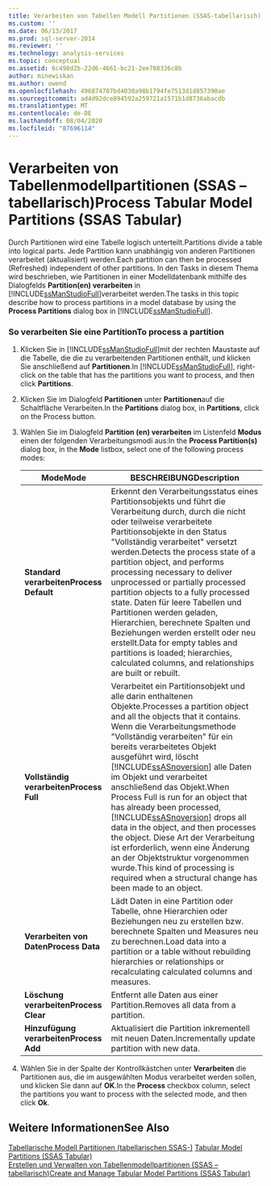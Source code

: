 ```yaml
---
title: Verarbeiten von Tabellen Modell Partitionen (SSAS-tabellarisch) | Microsoft-Dokumentation
ms.custom: ''
ms.date: 06/13/2017
ms.prod: sql-server-2014
ms.reviewer: ''
ms.technology: analysis-services
ms.topic: conceptual
ms.assetid: 6c498d2b-22d6-4661-bc21-2ee708336c8b
author: minewiskan
ms.author: owend
ms.openlocfilehash: 496874707bd4030a98b1794fe7513d1d857390ae
ms.sourcegitcommit: ad4d92dce894592a259721a1571b1d8736abacdb
ms.translationtype: MT
ms.contentlocale: de-DE
ms.lasthandoff: 08/04/2020
ms.locfileid: "87696114"
---
```

# <a name="process-tabular-model-partitions-ssas-tabular"></a><span data-ttu-id="01c51-102">Verarbeiten von Tabellenmodellpartitionen (SSAS – tabellarisch)</span><span class="sxs-lookup"><span data-stu-id="01c51-102">Process Tabular Model Partitions (SSAS Tabular)</span></span>
  <span data-ttu-id="01c51-103">Durch Partitionen wird eine Tabelle logisch unterteilt.</span><span class="sxs-lookup"><span data-stu-id="01c51-103">Partitions divide a table into logical parts.</span></span> <span data-ttu-id="01c51-104">Jede Partition kann unabhängig von anderen Partitionen verarbeitet (aktualisiert) werden.</span><span class="sxs-lookup"><span data-stu-id="01c51-104">Each partition can then be processed (Refreshed) independent of other partitions.</span></span> <span data-ttu-id="01c51-105">In den Tasks in diesem Thema wird beschrieben, wie Partitionen in einer Modelldatenbank mithilfe des Dialogfelds **Partition(en) verarbeiten** in [!INCLUDE[ssManStudioFull](../../includes/ssmanstudiofull-md.md)]verarbeitet werden.</span><span class="sxs-lookup"><span data-stu-id="01c51-105">The tasks in this topic describe how to process partitions in a model database by using the **Process Partitions** dialog box in [!INCLUDE[ssManStudioFull](../../includes/ssmanstudiofull-md.md)].</span></span>  
  
###  <a name="to-process-a-partition"></a><a name="bkmk_create_new"></a> <span data-ttu-id="01c51-106">So verarbeiten Sie eine Partition</span><span class="sxs-lookup"><span data-stu-id="01c51-106">To process a partition</span></span>  
  
1.  <span data-ttu-id="01c51-107">Klicken Sie in [!INCLUDE[ssManStudioFull](../../includes/ssmanstudiofull-md.md)]mit der rechten Maustaste auf die Tabelle, die die zu verarbeitenden Partitionen enthält, und klicken Sie anschließend auf **Partitionen**.</span><span class="sxs-lookup"><span data-stu-id="01c51-107">In [!INCLUDE[ssManStudioFull](../../includes/ssmanstudiofull-md.md)], right-click on the table that has the partitions you want to process, and then click **Partitions**.</span></span>  
  
2.  <span data-ttu-id="01c51-108">Klicken Sie im Dialogfeld **Partitionen** unter **Partitionen**auf die Schaltfläche Verarbeiten.</span><span class="sxs-lookup"><span data-stu-id="01c51-108">In the **Partitions** dialog box, in **Partitions**, click on the Process button.</span></span>  
  
3.  <span data-ttu-id="01c51-109">Wählen Sie im Dialogfeld **Partition (en) verarbeiten** im Listenfeld **Modus** einen der folgenden Verarbeitungsmodi aus:</span><span class="sxs-lookup"><span data-stu-id="01c51-109">In the **Process Partition(s)** dialog box, in the **Mode** listbox, select one of the following process modes:</span></span>  
  
    |<span data-ttu-id="01c51-110">Mode</span><span class="sxs-lookup"><span data-stu-id="01c51-110">Mode</span></span>|<span data-ttu-id="01c51-111">BESCHREIBUNG</span><span class="sxs-lookup"><span data-stu-id="01c51-111">Description</span></span>|  
    |----------|-----------------|  
    |<span data-ttu-id="01c51-112">**Standard verarbeiten**</span><span class="sxs-lookup"><span data-stu-id="01c51-112">**Process Default**</span></span>|<span data-ttu-id="01c51-113">Erkennt den Verarbeitungsstatus eines Partitionsobjekts und führt die Verarbeitung durch, durch die nicht oder teilweise verarbeitete Partitionsobjekte in den Status "Vollständig verarbeitet" versetzt werden.</span><span class="sxs-lookup"><span data-stu-id="01c51-113">Detects the process state of a partition object, and performs processing necessary to deliver unprocessed or partially processed partition objects to a fully processed state.</span></span> <span data-ttu-id="01c51-114">Daten für leere Tabellen und Partitionen werden geladen, Hierarchien, berechnete Spalten und Beziehungen werden erstellt oder neu erstellt.</span><span class="sxs-lookup"><span data-stu-id="01c51-114">Data for empty tables and partitions is loaded; hierarchies, calculated columns, and relationships are built or rebuilt.</span></span>|  
    |<span data-ttu-id="01c51-115">**Vollständig verarbeiten**</span><span class="sxs-lookup"><span data-stu-id="01c51-115">**Process Full**</span></span>|<span data-ttu-id="01c51-116">Verarbeitet ein Partitionsobjekt und alle darin enthaltenen Objekte.</span><span class="sxs-lookup"><span data-stu-id="01c51-116">Processes a partition object and all the objects that it contains.</span></span> <span data-ttu-id="01c51-117">Wenn die Verarbeitungsmethode "Vollständig verarbeiten" für ein bereits verarbeitetes Objekt ausgeführt wird, löscht [!INCLUDE[ssASnoversion](../../includes/ssasnoversion-md.md)] alle Daten im Objekt und verarbeitet anschließend das Objekt.</span><span class="sxs-lookup"><span data-stu-id="01c51-117">When Process Full is run for an object that has already been processed, [!INCLUDE[ssASnoversion](../../includes/ssasnoversion-md.md)] drops all data in the object, and then processes the object.</span></span> <span data-ttu-id="01c51-118">Diese Art der Verarbeitung ist erforderlich, wenn eine Änderung an der Objektstruktur vorgenommen wurde.</span><span class="sxs-lookup"><span data-stu-id="01c51-118">This kind of processing is required when a structural change has been made to an object.</span></span>|  
    |<span data-ttu-id="01c51-119">**Verarbeiten von Daten**</span><span class="sxs-lookup"><span data-stu-id="01c51-119">**Process Data**</span></span>|<span data-ttu-id="01c51-120">Lädt Daten in eine Partition oder Tabelle, ohne Hierarchien oder Beziehungen neu zu erstellen bzw. berechnete Spalten und Measures neu zu berechnen.</span><span class="sxs-lookup"><span data-stu-id="01c51-120">Load data into a partition or a table without rebuilding hierarchies or relationships or recalculating calculated columns and measures.</span></span>|  
    |<span data-ttu-id="01c51-121">**Löschung verarbeiten**</span><span class="sxs-lookup"><span data-stu-id="01c51-121">**Process Clear**</span></span>|<span data-ttu-id="01c51-122">Entfernt alle Daten aus einer Partition.</span><span class="sxs-lookup"><span data-stu-id="01c51-122">Removes all data from a partition.</span></span>|  
    |<span data-ttu-id="01c51-123">**Hinzufügung verarbeiten**</span><span class="sxs-lookup"><span data-stu-id="01c51-123">**Process Add**</span></span>|<span data-ttu-id="01c51-124">Aktualisiert die Partition inkrementell mit neuen Daten.</span><span class="sxs-lookup"><span data-stu-id="01c51-124">Incrementally update partition with new data.</span></span>|  
  
4.  <span data-ttu-id="01c51-125">Wählen Sie in der Spalte der Kontrollkästchen unter **Verarbeiten** die Partitionen aus, die im ausgewählten Modus verarbeitet werden sollen, und klicken Sie dann auf **OK**.</span><span class="sxs-lookup"><span data-stu-id="01c51-125">In the **Process** checkbox column, select the partitions you want to process with the selected mode, and then click **Ok**.</span></span>  
  
## <a name="see-also"></a><span data-ttu-id="01c51-126">Weitere Informationen</span><span class="sxs-lookup"><span data-stu-id="01c51-126">See Also</span></span>  
 <span data-ttu-id="01c51-127">[Tabellarische Modell Partitionen &#40;tabellarischen SSAS-&#41;](partitions-ssas-tabular.md) </span><span class="sxs-lookup"><span data-stu-id="01c51-127">[Tabular Model Partitions &#40;SSAS Tabular&#41;](partitions-ssas-tabular.md) </span></span>  
 [<span data-ttu-id="01c51-128">Erstellen und Verwalten von Tabellenmodellpartitionen &#40;SSAS – tabellarisch&#41;</span><span class="sxs-lookup"><span data-stu-id="01c51-128">Create and Manage Tabular Model Partitions &#40;SSAS Tabular&#41;</span></span>](create-and-manage-tabular-model-partitions-ssas-tabular.md)  
  
  
